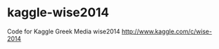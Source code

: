 kaggle-wise2014
===============

Code for Kaggle Greek Media wise2014 http://www.kaggle.com/c/wise-2014
